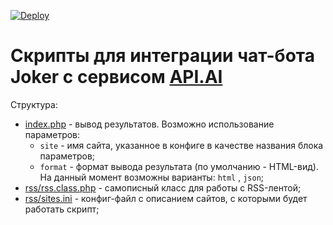 [![Deploy](https://www.herokucdn.com/deploy/button.svg)](https://heroku.com/deploy)

# Скрипты для интеграции чат-бота Joker с сервисом [API.AI](https://api.ai/)
Структура:
  - [index.php](index.php) - вывод результатов. Возможно использование параметров:
    - `site` - имя сайта, указанное в конфиге в качестве названия блока параметров;
    - `format` - формат вывода результата (по умолчанию - HTML-вид). На данный момент возможны варианты: `html` , `json`;
  - [rss/rss.class.php](rss/rss.class.php) - самописный класс для работы с RSS-лентой;
  - [rss/sites.ini](rss/sites.ini) - конфиг-файл с описанием сайтов, с которыми будет работать скрипт;